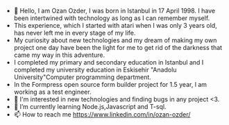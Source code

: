 - 👋 Hello, I am Ozan Ozder, I was born in Istanbul in 17 April 1998. I have been intertwined with technology as long as I can remember myself.
- This experience, which I started with atari when I was only 3 years old, has never left me in every stage of my life.
- My curiosity about new technologies and my dream of making my own project one day have been the light for me to get rid of the darkness that came my way in this adventure.
- I completed my primary and secondary education in Istanbul and I completed my university education in Eskisehir "Anadolu University"Computer programming department.
- In the Formpress open source form builder project for 1.5 year, l am working as a test engineer.
- 👀 I'm interested in new technologies and finding bugs in any project <3.
- 🌱 I’m currently learning Node.js,Javascript and T-sql.
- 📫 How to reach me <a href="https://www.linkedin.com/in/ozan-ozder/">https://www.linkedin.com/in/ozan-ozder/</a>


